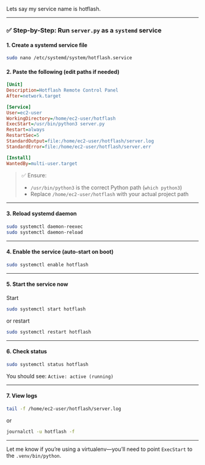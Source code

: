 Lets say my service name is hotflash.

---

### ✅ Step-by-Step: Run `server.py` as a `systemd` service

#### 1. **Create a systemd service file**

```bash
sudo nano /etc/systemd/system/hotflash.service
```

#### 2. **Paste the following (edit paths if needed)**

```ini
[Unit]
Description=Hotflash Remote Control Panel
After=network.target

[Service]
User=ec2-user
WorkingDirectory=/home/ec2-user/hotflash
ExecStart=/usr/bin/python3 server.py
Restart=always
RestartSec=5
StandardOutput=file:/home/ec2-user/hotflash/server.log
StandardError=file:/home/ec2-user/hotflash/server.err

[Install]
WantedBy=multi-user.target
```

> ✅ Ensure:
>
> * `/usr/bin/python3` is the correct Python path (`which python3`)
> * Replace `/home/ec2-user/hotflash` with your actual project path

---

#### 3. **Reload systemd daemon**

```bash
sudo systemctl daemon-reexec
sudo systemctl daemon-reload
```

---

#### 4. **Enable the service (auto-start on boot)**

```bash
sudo systemctl enable hotflash
```

---

#### 5. **Start the service now**

Start

```bash
sudo systemctl start hotflash
```

or restart

```bash
sudo systemctl restart hotflash
```

---

#### 6. **Check status**

```bash
sudo systemctl status hotflash
```

You should see: `Active: active (running)`

---

#### 7. **View logs**

```bash
tail -f /home/ec2-user/hotflash/server.log
```

or

```bash
journalctl -u hotflash -f
```

---

Let me know if you’re using a virtualenv—you’ll need to point `ExecStart` to the `.venv/bin/python`.
